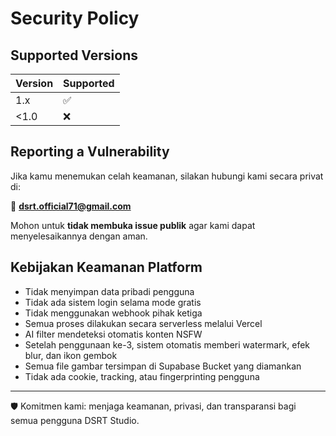 # Security Policy

## Supported Versions

| Version | Supported |
| ------- | --------- |
| 1.x     | ✅        |
| <1.0    | ❌        |

## Reporting a Vulnerability

Jika kamu menemukan celah keamanan, silakan hubungi kami secara privat di:

📧 **dsrt.official71@gmail.com**

Mohon untuk **tidak membuka issue publik** agar kami dapat menyelesaikannya dengan aman.

## Kebijakan Keamanan Platform

- Tidak menyimpan data pribadi pengguna
- Tidak ada sistem login selama mode gratis
- Tidak menggunakan webhook pihak ketiga
- Semua proses dilakukan secara serverless melalui Vercel
- AI filter mendeteksi otomatis konten NSFW
- Setelah penggunaan ke-3, sistem otomatis memberi watermark, efek blur, dan ikon gembok
- Semua file gambar tersimpan di Supabase Bucket yang diamankan
- Tidak ada cookie, tracking, atau fingerprinting pengguna

---

🛡️ Komitmen kami: menjaga keamanan, privasi, dan transparansi bagi semua pengguna DSRT Studio.
